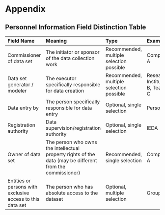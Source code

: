 # Appendix

## Personnel Information Field Distinction Table

| Field Name | Meaning | Type | Example |
| :------------------------------------- | :------------------------------------------------------------------------------ | :----------- | :------------------------------------ |
| Commissioner of data set | The initiator or sponsor of the data collection work | Recommended, multiple selection possible | Company A |
| Data set generator / modeler | The executor specifically responsible for data creation | Recommended, multiple selection possible | Research Institute B, Team C |
| Data entry by | The person specifically responsible for data entry | Optional, single selection | Person D |
| Registration authority | Data supervision/registration authority | Optional, single selection | IEDA |
| Owner of data set | The person who owns the intellectual property rights of the data (may be different from the commissioner) | Recommended, single selection | Company A |
| Entities or persons with exclusive access to this data set | The person who has absolute access to the dataset | Optional, multiple selection | Group E |


